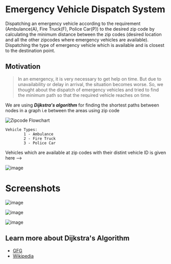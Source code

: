 # Emergency Vehicle Dispatch System
Dispatching an emergency vehicle according to the requirement (Ambulance(A), Fire Truck(F), 
Police Car(P)) to the desired zip code by calculating the minimum distance between the zip codes 
(desired location and all the other zipcodes where emergency vehicles are available). Dispatching 
the type of emergency vehicle which is available and is closest to the destination point.

## Motivation 
> In an emergency, it is very necessary to get help on time. But due to unavailability or delay in arrival, the situation becomes worse. So, we thought about the dispatch of emergency vehicles and tried to find the minimum path so that the required vehicle reaches on time.

We are using ***Dijkstra's algorithm*** for finding the shortest paths between nodes in a graph i.e between the areas using zip code

![Zipcode Flowchart](https://user-images.githubusercontent.com/110801658/211108061-70572fab-a39b-4500-ac15-ba4d2f36d84e.jpeg)

```
Vehicle Types:
        1 - Ambulance
        2 - Fire Truck
        3 - Police Car        
``` 
Vehicles which are available at zip codes with their distint vehicle ID is given here -->

![image](https://user-images.githubusercontent.com/110801658/211108655-78ea6aae-d6ef-4b96-a800-f2c128db5959.png)

# Screenshots
![image](https://user-images.githubusercontent.com/110801658/211107966-c637719b-f230-4540-8ea8-e5ec8a93d803.png)

![image](https://user-images.githubusercontent.com/110801658/211107795-1575d074-3ec8-4f4b-9eb9-d8810dfd3c5e.png)

![image](https://user-images.githubusercontent.com/110801658/211107885-b2525150-9cbf-4302-906d-73090edba58a.png)

## Learn more about Dijkstra's Algorithm
+ [GFG](https://www.geeksforgeeks.org/dijkstras-shortest-path-algorithm-greedy-algo-7/)
+ [Wikipedia](https://en.wikipedia.org/wiki/Dijkstra%27s_algorithm)
